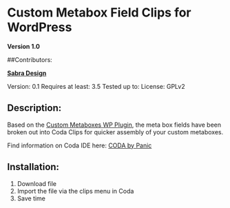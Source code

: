 # Custom Metabox Field Clips for WordPress 
**Version 1.0**

##Contributors:

**[Sabra Design](http://www.sabradesign.me)**

Version: 0.1 Requires at least: 3.5
Tested up to:
License: GPLv2

## Description:

Based on the [Custom Metaboxes WP Plugin](https://github.com/WebDevStudios/Custom-Metaboxes-and-Fields-for-WordPress), the meta box fields have been broken out into Coda Clips for quicker assembly of your custom metaboxes.

Find information on Coda IDE here: [CODA by Panic](https://panic.com/coda/)

## Installation: 

1. Download file
1. Import the file via the clips menu in Coda
1. Save time

